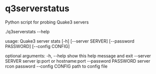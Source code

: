 q3serverstatus
==============

Python script for probing Quake3 servers

./q3serverstats --help

usage: Quake3 server stats [-h] [--server SERVER] [--password PASSWORD]
                           [--config CONFIG]

optional arguments:
  -h, --help           show this help message and exit
  --server SERVER      server ip:port or hostname:port
  --password PASSWORD  server rcon password
  --config CONFIG      path to config file
